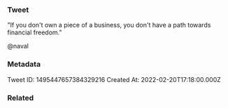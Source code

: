 ### Tweet
"If you don't own a piece of a business, you don't have a path towards financial freedom."

@naval

### Metadata
Tweet ID: 1495447657384329216
Created At: 2022-02-20T17:18:00.000Z

### Related

